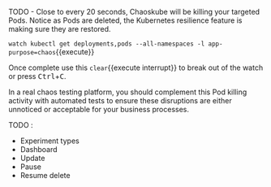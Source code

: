 TODO - Close to every 20 seconds, Chaoskube will be killing your targeted Pods. Notice as Pods are deleted, the Kubernetes resilience feature is making sure they are restored.

`watch kubectl get deployments,pods --all-namespaces -l app-purpose=chaos`{{execute}}

Once complete use this `clear`{{execute interrupt}} to break out of the watch or press <kbd>Ctrl</kbd>+<kbd>C</kbd>.

In a real chaos testing platform, you should complement this Pod killing activity with automated tests to ensure these disruptions are either unnoticed or acceptable for your business processes.

TODO :
- Experiment types
- Dashboard
- Update
- Pause
- Resume delete